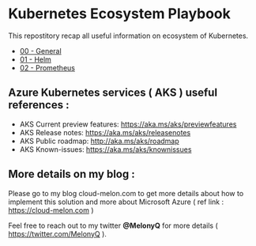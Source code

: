 # Kubernetes Ecosystem Playbook

This repostitory recap all useful information on ecosystem of Kubernetes. 

- [00 - General](https://github.com/cloudmelon/k8secosys/blob/master/00%20-%20General.md)
- [01 - Helm](https://github.com/cloudmelon/k8secosys/blob/master/01%20-%20Helm.md)
- [02 - Prometheus](https://github.com/cloudmelon/k8secosys/blob/master/02%20-%20Prometheus.md)

## Azure Kubernetes services ( AKS ) useful references : 

- AKS Current preview features: https://aka.ms/aks/previewfeatures
- AKS Release notes: https://aka.ms/aks/releasenotes
- AKS Public roadmap: http://aka.ms/aks/roadmap
- AKS Known-issues: https://aka.ms/aks/knownissues


## More details on my blog : 

Please go to my blog cloud-melon.com to get more details about how to implement this solution and more about Microsoft Azure ( ref link : https://cloud-melon.com )

Feel free to reach out to my twitter **@MelonyQ** for more details ( https://twitter.com/MelonyQ ). 
